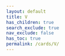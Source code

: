 ```yaml
---
layout: default
title: V
has_children: true
search_exclude: true
nav_exclude: false
has_toc: true
permalink: /cards/V/
---
```

